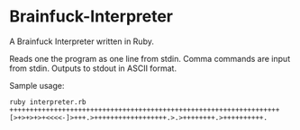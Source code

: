 # Brainfuck-Interpreter
A Brainfuck Interpreter written in Ruby. 

Reads one the program as one line from stdin. Comma commands are input from stdin. Outputs to stdout in ASCII format.

Sample usage:

```
ruby interpreter.rb 
+++++++++++++++++++++++++++++++++++++++++++++++++++++++++++++++++++[>+>+>+>+<<<<-]>+++.>++++++++++++++++++.>.>++++++++.>++++++++++.
```
